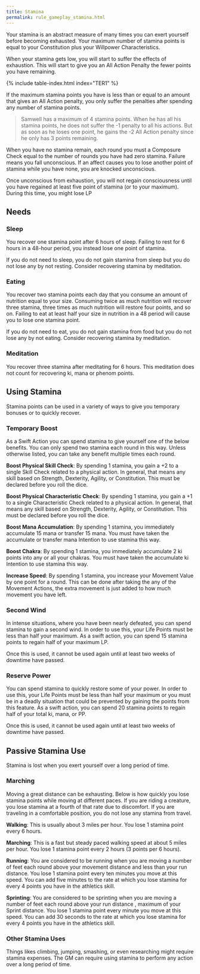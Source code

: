 ```yaml
---
title: Stamina
permalink: rule_gameplay_stamina.html
---
```


Your stamina is an abstract measure of many times you can exert yourself before becoming exhausted. Your maximum number of stamina points is equal to your Constitution plus your Willpower Characteristics. 

When your stamina gets low, you will start to suffer the effects of exhaustion. This will start to give you an All Action Penalty the fewer points you have remaining.

{% include table-index.html index="TER1" %}

If the maximum stamina points you have is less than or equal to an amount that gives an All Action penalty, you only suffer the penalties after spending any number of stamina points.

> Samwell has a maximum of 4 stamina points. When he has all his stamina points, he does not suffer the -1 penalty to all his actions. But as soon as he loses one point, he gains the -2 All Action penalty since he only has 3 points remaining.

When you have no stamina remain, each round you must a Composure Check equal to the number of rounds you have had zero stamina. Failure means you fall unconscious. If an affect causes you to lose another point of stamina while you have none, you are knocked unconscious. 

Once unconscious from exhaustion, you will not regain consciousness until you have regained at least five point of stamina (or to your maximum). During this time, you might lose LP 

## Needs

### Sleep
You recover one stamina point after 6 hours of sleep. Failing to rest for 6 hours in a 48-hour period, you instead lose one point of stamina.

If you do not need to sleep, you do not gain stamina from sleep but you do not lose any by not resting. Consider recovering stamina by meditation.

### Eating
You recover two stamina points each day that you consume an amount of nutrition equal to your size. Consuming twice as much nutrition will recover three stamina, three times as much nutrition will restore four points, and so on. Failing to eat at least half your size in nutrition in a 48 period will cause you to lose one stamina point.

If you do not need to eat, you do not gain stamina from food but you do not lose any by not eating. Consider recovering stamina by meditation.

### Meditation
You recover three stamina after meditating for 6 hours. This meditation does not count for recovering ki, mana or phenom points.

## Using Stamina
Stamina points can be used in a variety of ways to give you temporary bonuses or to quickly recover.

### Temporary Boost
As a Swift Action you can spend stamina to give yourself one of the below benefits. You can only spend two stamina each round in this way. Unless otherwise listed, you can take any benefit multiple times each round.

**Boost Physical Skill Check**: By spending 1 stamina, you gain a +2 to a single Skill Check related to a physical action. In general, that means any skill based on Strength, Dexterity, Agility, or Constitution. This must be declared before you roll the dice.

**Boost Physical Characteristic Check**: By spending 1 stamina, you gain a +1 to a single Characteristic Check related to a physical action. In general, that means any skill based on Strength, Dexterity, Agility, or Constitution. This must be declared before you roll the dice.

**Boost Mana Accumulation**: By spending 1 stamina, you immediately accumulate 15 mana or transfer 15 mana. You must have taken the accumulate or transfer mana Intention to use stamina this way.

**Boost Chakra**: By spending 1 stamina, you immediately accumulate 2 ki points into any or all your chakras. You must have taken the accumulate ki Intention to use stamina this way.

**Increase Speed**: By spending 1 stamina, you increase your Movement Value by one point for a round. This can be done after taking the any of the Movement Actions, the extra movement is just added to how much movement you have left.

### Second Wind
In intense situations, where you have been nearly defeated, you can spend stamina to gain a second wind. In order to use this, your Life Points must be less than half your maximum. As a swift action, you can spend 15 stamina points to regain half of your maximum LP. 

Once this is used, it cannot be used again until at least two weeks of downtime have passed.

### Reserve Power
You can spend stamina to quickly restore some of your power. In order to use this, your Life Points must be less than half your maximum or you must be in a deadly situation that could be prevented by gaining the points from this feature. As a swift action, you can spend 20 stamina points to regain half of your total ki, mana, or PP.

Once this is used, it cannot be used again until at least two weeks of downtime have passed.

## Passive Stamina Use
Stamina is lost when you exert yourself over a long period of time.

### Marching
Moving a great distance can be exhausting. Below is how quickly you lose stamina points while moving at different paces. If you are riding a creature, you lose stamina at a fourth of that rate due to discomfort. If you are traveling in a comfortable position, you do not lose any stamina from travel.

**Walking**: This is usually about 3 miles per hour. You lose 1 stamina point every 6 hours.

**Marching**: This is a fast but steady paced walking speed at about 5 miles per hour. You lose 1 stamina point every 2 hours (3 points per 6 hours).

**Running**: You are considered to be running when you are moving a number of feet each round above your movement distance and less than your run distance. You lose 1 stamina point every ten minutes you move at this speed. You can add five minutes to the rate at which you lose stamina for every 4 points you have in the athletics skill.

**Sprinting**: You are considered to be sprinting when you are moving a number of feet each round above your run distance , maximum of your Sprint distance. You lose 1 stamina point every minute you move at this speed. You can add 30 seconds to the rate at which you lose stamina for every 4 points you have in the athletics skill.

### Other Stamina Uses
Things likes climbing, jumping, smashing, or even researching might require stamina expenses. The GM can require using stamina to perform any action over a long period of time.